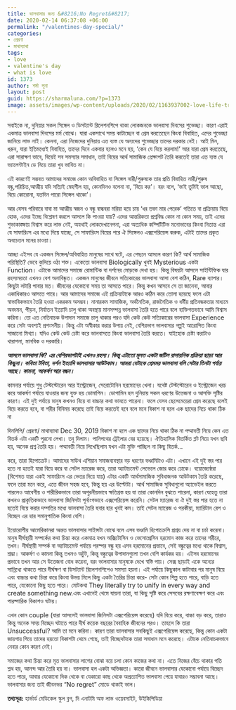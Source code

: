 ```yaml
---
title: ভালবাসার জন্য &#8216;No Regret&#8217;
date: 2020-02-14 06:37:08 +06:00
permalink: "/valentines-day-special/"
categories:
- প্রেরণা
- মাথাব্যাথা
tags:
- love
- valentine's day
- what is love
id: 1373
author: শর্মা লুনা
layout: post
guid: https://sharmaluna.com/?p=1373
image: assets/images/wp-content/uploads/2020/02/1163937002-love-life-try-things-no-regrets-1_c5d25e137d331babfd0cbcb7ee9dd656.jpg
---
```


সবাইকে না, দুনিয়ার সকল সিঙ্গেল ও ডিসট্যান্ট রিলেশনশিপে থাকা লোকজনকে ভালবাসা দিবসের শুভেচ্ছা। কারণ এরাই একমাত্র ভালবাসা দিবসের মর্ম বোঝে। যারা একসাথে সময় কাটাচ্ছেন বা প্রেম করতেছেন কিংবা বিবাহিত, এদের শুভেচ্ছা জানিয়ে লাভ নাই। কেননা, এরা নিজেদের দুনিয়ায় এত ব্যস্ত যে অন্যদের শুভেচ্ছার তাদের দরকার নেই। আই মিন, ধরুন, যারা ইতিমধ্যেই বিবাহিত, তাদের দিনে একবার হলেও মনে হয়, ‘কেন যে বিয়ে করলাম!’ আর যারা প্রেম করতেছে, এরা সারাক্ষণ ভাবে, বিয়েই সব সমস্যার সমাধান, তাই বিয়ের আর্থ সামাজিক প্রেক্ষাপট তৈরি করতেই তারা এত ব্যস্ত যে ভ্যালেন্টাইন ডে নিয়ে তারা খুব ভাবিত না।

এই কারণেই সম্ভবত আমাদের সমাজে কোন অবিবাহিত বা সিঙ্গেল নারী/পুরুষকে তার প্রতি বিবাহিত নারী/পুরুষ বন্ধু,পরিচিত,আত্মীয় যদি সত্যিই স্নেহশীল হয়, কোনদিনও বলেনা না, ‘বিয়ে কর’। বরং বলে, ‘ভাই তুমিই ভাল আছো, বিয়ে কোরোনা, যতদিন পারো সিঙ্গেল থাকো’।

আর যেসব পরিবারে বাবা মা আত্মীয় স্বজন ও বন্ধু বান্ধবরা মরিয়া হয়ে চায় ‘ধর তক্তা মার পেরেক’ গতিতে বা প্রক্রিয়ায় বিয়ে হোক, এদের ইচ্ছে বিশ্লেষণ করলে আসলে কি পাওয়া যায়? এদের আন্তরিকতা প্রশ্নবিদ্ধ কোন না কোন সময়, তাই এদের শুভাকাঙ্ক্ষায় বিশ্বাস করে লাভ নেই, অযথাই লোকদেখানেপনা, এরা অত্যধিক কম্পিটিটিভ মনোভাবের কিংবা নিতান্ত এরা যে সাফারিংস এর মধ্যে দিয়ে যাচ্ছে, সে সাফারিংস বিয়ের পরে ঐ সিঙ্গেলও এক্সপেরিয়েন্স করুক, এটাই তাদের প্রকৃত অবচেতন মনের চাওয়া।

আচ্ছা এইসব যে একজন সিঙ্গেল/অবিবাহিত মানুষের সাথে ঘটে, এর পেছনে আসলে কারণ কি? আর্থ সামাজিক পরিস্থিতি? ভেবে কুলিয়ে ওঠা শক্ত। একেতো ভালবাসা Biologically খুবই Mysterious একটা Function। এটাকে আমাদের সমাজে রোমান্টিক বা দর্শনের মোড়কে দেখা হয়। কিন্তু বিষয়টা আসলে সাইন্টিফিক যার রহস্যময়তা এখনও বেশ অনাবিষ্কৃত। একজন মানুষের জীবনে সত্যিকারের ভালবাসা আসা বেশ কঠিন, Rare ব্যাপার। কিছুটা লটারি পাবার মত। জীবনের যেকোনো সময় তা আসতে পারে। কিন্তু কখন আসবে সে তা জানেনা, আবার একাধিকারও আসতে পারে। আর আমাদের সমাজে এই প্রক্রিয়াটাকে আরও কঠিন করে তোলা হয়েছে ফলে এটা স্বাভাবিকভাবে তৈরি হওয়া একরকম অসম্ভব। নানারকম সামাজিক, অর্থনৈতিক, রাজনৈতিক ও ধর্মীয় প্রতিবন্ধকতার মাধ্যমে অবদমন, পীড়ন, নির্যাতন ইত্যাদি চালু থাকা অবস্থায় মানসম্পন্ন ভালবাসা তৈরি হতে পারে বলে ব্যক্তিগতভাবে আমি বিশ্বাস করিনা। তো এত নেতিবাচক উপাদান সমাজে চালু থাকার পরও যদি কেউ কেউ সত্যিকারের ভালবাসা Experience করে সেটা অবশ্যই প্রশংসনীয়। কিন্তু এটা অস্বীকার করার উপায় নেই, বেশিরভাগ ভালবাসার গল্পই আরোপিত কিংবা সাজানো মিথ্যা। যদিও কেউ কেউ চেষ্টা করে ভালবাসতে কিংবা ভালবাসা তৈরি করতে। যাইহোক চেষ্টা করাটাও খারাপনা, মানবিক ও দরকারি।

**_আসলে ভালবাসা কি? এর বেশিরভাগটাই এখনও রহস্য। কিন্তু এটাতো মূলত একটা জটিল রাসায়নিক প্রক্রিয়া ছাড়া আর কিছুনা। কবিতা টবিতা, দর্শন ইত্যাদি ভালবাসার আউটকাম। আমরা যেটাকে প্রেমময় ভালবাসা বলি সেটার তিনটা পর্যায় আছে। কামনা, আকর্ষণ আর বন্ধন।_**

কামনার পর্যায়ে শুধু টেস্টস্টোরেন আর ইস্ট্রোজেন, সেরোটোনিন হরমোনের খেলা। যথেষ্ট টেস্টস্টোরেন ও ইস্ট্রোজেন খরচ করে আকর্ষণ পর্যায়ে যাওয়ার জন্য যুক্ত হয় ডোমাপিন। ডোপামিন হল দুনিয়ায় সকল ধরণের উত্তেজনা ও আসক্তি সৃষ্টির কারণ। এই দুই পর্যায়ে মানুষ কখনও বিয়ে বা বাচ্চার কথা ভাবতে পারেনা। ফলে যেসব ছেলেমেয়েরা প্রেম করেছে বলেই বিয়ে করতে হবে, বা শরীর বিনিময় করেছে তাই বিয়ে করতেই হবে বলে মনে বিকাশ না হলে এক ছাদের নিচে থাকা ঠিক না

দিনলিপি/ প্রেরণা/ মাথাব্যাথা
Dec 30, 2019
বিকাশ না হলে এক ছাদের নিচে থাকা ঠিক না
পদ্মাবতী নিয়ে কেন এত বিতর্ক
এটা একটি পুরনো লেখা। তবু দিলাম। পানিপথের ট্রেইলার বের হয়েছে। ঐতিহাসিক বিতর্কিত প্লট নিয়ে যখন ছবি হয়, অনেক প্রশ্ন তৈরি হয়। পদ্মাবতী নিয়ে লিখেছিলাম যখন এটা মুক্তি পাচ্ছিল না কিছু বিতর্ক...

করে, তারা হিপোক্রেট। আমাদের সাউথ এশিয়ান সমাজব্যবস্থার বড় ধরণের ভণ্ডামিটাও এটা। এখানে এই দুই স্তর পার হতে না হতেই যারা বিয়ে করে বা সেটল ম্যারেজ করে, তারা অ্যাটাচমেন্ট লেভেলে জোর করে ঢোকে। বয়োজ্যেষ্ঠরা (বিশেষত যারা একই সাফারিংস এর ভেতর দিয়ে যায়) এটার একটি আর্থসামাজিক সুবিধাজনক আউটকাম তৈরি করেছে, ফলে তারা মনে করে, এতে জীবন সহজ হবে, কিন্তু হয় এর উল্টোটা। আর্থ সামাজিক সুবিধাগুলো অ্যাভেইল করতে পারলেও আবেগীয় ও শারীরিকভাবে তারা অপূরনীয়ভাবে ক্ষতিগ্রস্ত হয় যা তারা কোনদিন বুঝতে পারেনা, কারণ যেহেতু তারা কখনও প্রাকৃতিকভাবে ভালবাসা জিনিসটা পূর্নাংগভাবে এক্সপেরিয়েন্স করেনি। সেটল ম্যারেজ বা ঐ দুই স্তর পার হতে না হতেই বিয়ে করার দম্পতির মধ্যে ভালবাসা তৈরি হবার হার খুবই কম। তাই সেটল ম্যারেজ ও পরকীয়া, ম্যারিটাল রেপ ও বিচ্ছেদ এর হার সমানুপাতিক কিংবা বেশি।

ইয়োরোপীয় আমেরিকানরা অন্তত ভালবাসার সাইন্সটা বোঝে বলে এসব ভণ্ডামি হিপোক্রেসি প্রশ্রয় দেয় না বা চর্চা করেনা। মানুষ দীর্ঘস্থায়ী সম্পর্কের কথা চিন্তা করে একমাত্র যখন অক্সিটোসিন ও ভেসোপ্রেসিন হরমোন কাজ করে তাদের শরীরে, তখন। দীর্ঘস্থায়ী সম্পর্ক বা অ্যাটাচমেন্ট পর্যায়ে পরস্পর বন্ধু হয় এসব হরমোনের প্রভাবে, সেই বন্ধুত্বের মধ্যে থাকে বিশ্বাস, শ্রদ্ধা। আকর্ষণ ও কামনা কিন্তু তখনও অটুট, কিন্তু বন্ধুত্বের উপাদানগুলো তখন বেশি কার্যকর হয়। এইসব হরমোনের প্রভাবে তখন আর সে উত্তেজনা বোধ করেনা, বরং ভালবাসার মানুষকে দেখে স্বস্তি পায়। সেক্স ছাড়াই একে অন্যের সান্নিধ্যে থাকতে পারে দীর্ঘক্ষণ বা ডিসট্যান্ট রিলেশনশিপেও সমস্যা হয়না। এই পর্যায়ে কিছুকাল কাটাবার পর মানুষ বিয়ে এবং বাচ্চার কথা চিন্তা করে কিংবা উভয় মিলে কিছু একটা তৈরির চিন্তা করে- সেটা কোন শিল্প হতে পারে, বাড়ি হতে পারে, যেকোনো কিছু হতে পারে। মোটকথা They literally try to unify in every way and create something new.এবং এখানেই থেমে যায়না তারা, যা কিছু সৃষ্টি করে সেসবের রক্ষণাবেক্ষণ করে এবং পারষ্পারিক বিকাশও ঘটায়।

এখন কোন couple (যারা আসলেই ভালবাসা জিনিসটা এক্সপেরিয়েন্স করেছে) যদি বিয়ে করে, বাচ্চা বড় করে, তারাও কিন্তু অনেক সময় বিচ্ছেদ ঘটাতে পারে দীর্ঘ কয়েক বছরের বৈবাহিক জীবনের পরও। তাহলে কি তারা Unsuccessful? আমি তা মনে করিনা। কারণ তারা ভালবাসার সবকিছুই এক্সপেরিয়েন্স করেছে, কিন্তু কোন একটা জায়গায় গিয়ে তাদের হয়তো বিকাশটা থেমে গেছে, তাই বিচ্ছেদটাকে তারা সমাধান মনে করেছে। এটাকে নেতিবাচকভাবে নেবার কোন কারণ নেই।

সমাজের কথা চিন্তা করে মৃত ভালবাসার লাশের বোঝা বয়ে চলা কোন কাজের কথা না। এতে নিজের বেঁচে থাকার গতি শ্লথ হয়, আনন্দ আর তৈরি হয় না। ভালবাসা হল একটা অভিজ্ঞতা। কারো জীবনে ভালবাসার যেকোনো পর্যায়ে বিচ্ছেদ হতে পারে, আবার যেকোনো দিক থেকে বা যেকারো কাছ থেকে অপ্রত্যাশিত ভালবাসা পেয়ে যাবারও সম্ভাবনা আছে। ভালবাসার জন্য তাই জীবনভর “No regret” মোডে থাকাই ভাল।

**তথ্যসূত্র:** হার্ভার্ড মেডিকেল স্কুল ব্লগ, দি এনাটমি অফ লাভ ওয়েবসাইট, উইকিপিডিয়া
